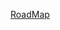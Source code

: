 [RoadMap](https://docs.google.com/spreadsheets/d/1FxuoBofydIb_ADhnVHmEB2JCLMRZz3msKncNQNio5vs/edit?usp=sharing)